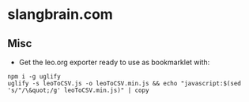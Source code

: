 # slangbrain.com

## Misc

- Get the leo.org exporter ready to use as bookmarklet with:

```
npm i -g uglify
uglify -s leoToCSV.js -o leoToCSV.min.js && echo "javascript:$(sed 's/"/\&quot;/g' leoToCSV.min.js)" | copy
```